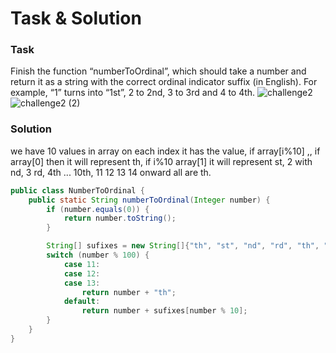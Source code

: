 # Task & Solution

### Task

Finish the function “numberToOrdinal”, which should take a number and return it as a string with the correct ordinal indicator suffix (in English). For example, “1” turns into “1st”, 2 to 2nd, 3 to 3rd and 4 to 4th.
![challenge2](https://user-images.githubusercontent.com/57875037/76687848-137e7100-6628-11ea-89e7-c29fcb6751e5.png)
![challenge2 (2)](https://user-images.githubusercontent.com/57875037/76687849-15e0cb00-6628-11ea-9837-7e751a8414da.png)

### Solution
we have 10 values in array on each index it has the value, if array[i%10] ,, if array[0] then it will represent th, if i%10 array[1] it will represent st, 2 with nd, 3 rd, 4th ... 10th, 11 12 13 14 onward all are th.
```java
public class NumberToOrdinal {
    public static String numberToOrdinal(Integer number) {
        if (number.equals(0)) {
            return number.toString();
        }

        String[] sufixes = new String[]{"th", "st", "nd", "rd", "th", "th", "th", "th", "th", "th"};
        switch (number % 100) {
            case 11:
            case 12:
            case 13:
                return number + "th";
            default:
                return number + sufixes[number % 10];
        }
    }
}
```
